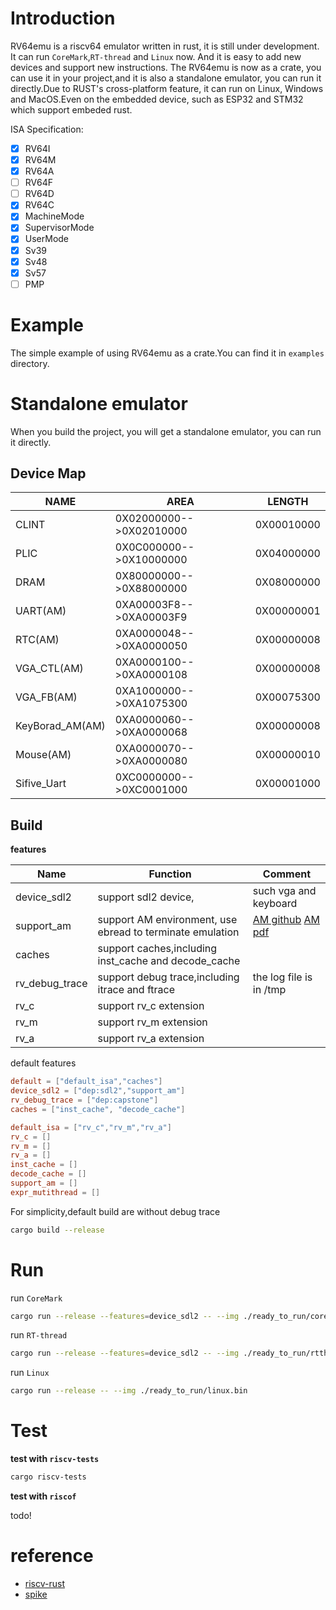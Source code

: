 # Introduction

RV64emu is a riscv64 emulator written in rust, it is still under development. It can run `CoreMark`,`RT-thread` and `Linux` now. And it is easy to add new devices and support new instructions. The RV64emu is now as a crate, you can use it in your project,and it is also a standalone emulator, you can run it directly.Due to RUST's cross-platform feature, it can run on Linux, Windows and MacOS.Even on the embedded device, such as ESP32 and STM32 which support embeded rust.

ISA Specification:
- [x] RV64I
- [x] RV64M
- [x] RV64A
- [ ] RV64F
- [ ] RV64D
- [x] RV64C
- [x] MachineMode
- [x] SupervisorMode
- [x] UserMode
- [x] Sv39
- [x] Sv48
- [x] Sv57
- [ ] PMP

# Example
The simple example of using RV64emu as a crate.You can find it in `examples` directory.

# Standalone emulator

When you build the project, you will get a standalone emulator, you can run it directly.

## Device Map

| NAME         | AREA           | LENGTH       |
| ------------ | -------------- | --------- |
| CLINT        | 0X02000000-->0X02010000 | 0X00010000 |
| PLIC         | 0X0C000000-->0X10000000 | 0X04000000 |
| DRAM         | 0X80000000-->0X88000000 | 0X08000000 |
| UART(AM)         | 0XA00003F8-->0XA00003F9 | 0X00000001 |
| RTC(AM)          | 0XA0000048-->0XA0000050 | 0X00000008 |
| VGA_CTL(AM)      | 0XA0000100-->0XA0000108 | 0X00000008 |
| VGA_FB(AM)       | 0XA1000000-->0XA1075300 | 0X00075300 |
| KeyBorad_AM(AM)  | 0XA0000060-->0XA0000068 | 0X00000008 |
| Mouse(AM)        | 0XA0000070-->0XA0000080 | 0X00000010 |
| Sifive_Uart  | 0XC0000000-->0XC0001000 | 0X00001000 |


## Build

**features**

|Name|Function|Comment|
|----|--------|-------|
|device_sdl2|support sdl2 device,|such vga and keyboard|
|support_am|support AM environment, use ebread to terminate emulation|[AM github](https://github.com/NJU-ProjectN/abstract-machine) [AM pdf](https://oscpu.github.io/ysyx/events/2021-07-13_AM_Difftest/AM%E8%A3%B8%E6%9C%BA%E8%BF%90%E8%A1%8C%E6%97%B6%E7%8E%AF%E5%A2%83.pdf)|
|caches|support caches,including inst_cache and decode_cache||
|rv_debug_trace|support debug trace,including itrace and ftrace|the log file is in /tmp|
|rv_c|support rv_c extension||
|rv_m|support rv_m extension||
|rv_a|support rv_a extension||


default features

```toml
default = ["default_isa","caches"]
device_sdl2 = ["dep:sdl2","support_am"]
rv_debug_trace = ["dep:capstone"]
caches = ["inst_cache", "decode_cache"]

default_isa = ["rv_c","rv_m","rv_a"]
rv_c = []
rv_m = []
rv_a = []
inst_cache = []
decode_cache = []
support_am = []
expr_mutithread = []


```


For simplicity,default build are without debug trace
```bash
cargo build --release
```

# Run
run `CoreMark`
```bash
cargo run --release --features=device_sdl2 -- --img ./ready_to_run/coremark-riscv64-nemu.bin
```
run `RT-thread`
```bash
cargo run --release --features=device_sdl2 -- --img ./ready_to_run/rtthread.bin
```
run `Linux`
```bash
cargo run --release -- --img ./ready_to_run/linux.bin
```
# Test
**test with `riscv-tests`**

```bash
cargo riscv-tests
```
**test with `riscof`**

todo! 

# reference
- [riscv-rust](https://github.com/takahirox/riscv-rust)
- [spike](https://github.com/riscv-software-src/riscv-isa-sim)

